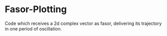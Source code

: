 # Fasor-Plotting
Code which receives a 2d complex vector as fasor, delivering its trajectory in one period of oscillation.

